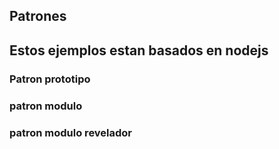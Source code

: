 ## Patrones
## Estos ejemplos estan basados en nodejs

### Patron prototipo
### patron modulo
### patron modulo revelador 
